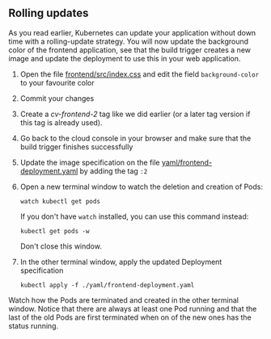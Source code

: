 ## Rolling updates
As you read earlier, Kubernetes can update your application without down time with a rolling-update strategy. 
You will now update the background color of the frontend application, see that the build trigger creates a new image and
update the deployment to use this in your web application.

1. Open the file [frontend/src/index.css](https://github.com/linemos/kubernetes-intro/blob/master/frontend/src/index.css) and edit the field `background-color` to your favourite color
2. Commit your changes
3. Create a *cv-frontend-2* tag like we did earlier (or a later tag version if this tag is already used). 
4. Go back to the cloud console in your browser and make sure that the build trigger finishes successfully
5. Update the image specification on the file [yaml/frontend-deployment.yaml](https://github.com/linemos/kubernetes-intro/blob/master/yaml/frontend-deployment.yaml) by adding the tag `:2`
6. Open a new terminal window to watch the deletion and creation of Pods:
      ```
      watch kubectl get pods
      ```
      If you don't have `watch` installed, you can use this command instead:
    
      ```
      kubectl get pods -w
      ```
      Don't close this window.

7. In the other terminal window, apply the updated Deployment specification
      ```
      kubectl apply -f ./yaml/frontend-deployment.yaml
      ```

Watch how the Pods are terminated and created in the other terminal window.
Notice that there are always at least one Pod running and that the last of the old Pods are first terminated when on of the new ones has the status running.
